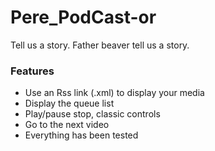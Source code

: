 # Pere_PodCast-or
Tell us a story. Father beaver tell us a story.

### Features
* Use an Rss link (.xml) to display your media
* Display the queue list
* Play/pause stop, classic controls
* Go to the next video
* Everything has been tested
